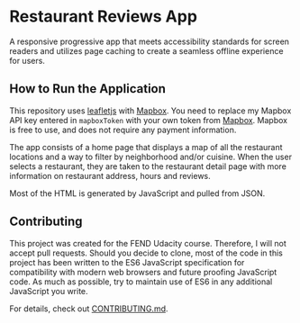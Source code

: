 # Restaurant Reviews App

A responsive progressive app that meets accessibility standards for screen readers and utilizes page caching to create a seamless offline experience for users.

## How to Run the Application

This repository uses [leafletjs](https://leafletjs.com/) with [Mapbox](https://www.mapbox.com/). You need to replace my Mapbox API key entered in `mapboxToken` with your own token from [Mapbox](https://www.mapbox.com/). Mapbox is free to use, and does not require any payment information.

The app consists of a home page that displays a map of all the restaurant locations and a way to filter by neighborhood and/or cuisine. When the user selects a restaurant, they are taken to the restaurant detail page with more information on restaurant address, hours and reviews.

Most of the HTML is generated by JavaScript and pulled from JSON.

## Contributing

This project was created for the FEND Udacity course. Therefore, I will not accept pull requests. Should you decide to clone, most of the code in this project has been written to the ES6 JavaScript specification for compatibility with modern web browsers and future proofing JavaScript code. As much as possible, try to maintain use of ES6 in any additional JavaScript you write.

For details, check out [CONTRIBUTING.md](CONTRIBUTING.md).


